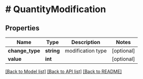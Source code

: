 # # QuantityModification

## Properties

Name | Type | Description | Notes
------------ | ------------- | ------------- | -------------
**change_type** | **string** | modification type | [optional]
**value** | **int** |  | [optional]

[[Back to Model list]](../../README.md#models) [[Back to API list]](../../README.md#endpoints) [[Back to README]](../../README.md)
